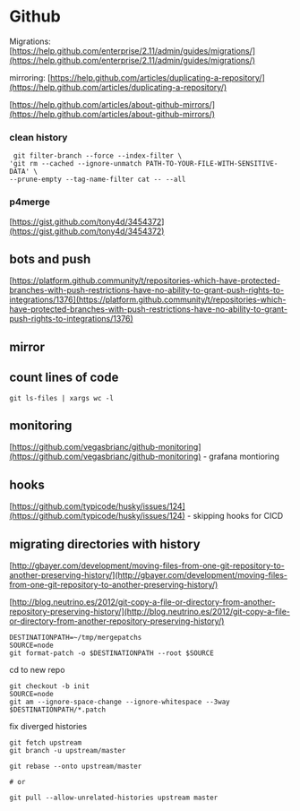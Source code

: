 # Github

Migrations: [https://help.github.com/enterprise/2.11/admin/guides/migrations/](https://help.github.com/enterprise/2.11/admin/guides/migrations/)

mirroring: [https://help.github.com/articles/duplicating-a-repository/](https://help.github.com/articles/duplicating-a-repository/)

[https://help.github.com/articles/about-github-mirrors/](https://help.github.com/articles/about-github-mirrors/)

### clean history

```
 git filter-branch --force --index-filter \
'git rm --cached --ignore-unmatch PATH-TO-YOUR-FILE-WITH-SENSITIVE-DATA' \
--prune-empty --tag-name-filter cat -- --all
```

### p4merge

[https://gist.github.com/tony4d/3454372](https://gist.github.com/tony4d/3454372)

## bots and push

[https://platform.github.community/t/repositories-which-have-protected-branches-with-push-restrictions-have-no-ability-to-grant-push-rights-to-integrations/1376](https://platform.github.community/t/repositories-which-have-protected-branches-with-push-restrictions-have-no-ability-to-grant-push-rights-to-integrations/1376)

## mirror

## count lines of code

```
git ls-files | xargs wc -l
```

## monitoring

[https://github.com/vegasbrianc/github-monitoring](https://github.com/vegasbrianc/github-monitoring) - grafana montioring

## hooks

[https://github.com/typicode/husky/issues/124](https://github.com/typicode/husky/issues/124) - skipping hooks for CICD

## migrating directories with history

[http://gbayer.com/development/moving-files-from-one-git-repository-to-another-preserving-history/](http://gbayer.com/development/moving-files-from-one-git-repository-to-another-preserving-history/)

[http://blog.neutrino.es/2012/git-copy-a-file-or-directory-from-another-repository-preserving-history/](http://blog.neutrino.es/2012/git-copy-a-file-or-directory-from-another-repository-preserving-history/)

```
DESTINATIONPATH=~/tmp/mergepatchs
SOURCE=node
git format-patch -o $DESTINATIONPATH --root $SOURCE
```

cd to new repo

```
git checkout -b init
SOURCE=node
git am --ignore-space-change --ignore-whitespace --3way $DESTINATIONPATH/*.patch
```

fix diverged histories

```
git fetch upstream
git branch -u upstream/master

git rebase --onto upstream/master

# or

git pull --allow-unrelated-histories upstream master

```



